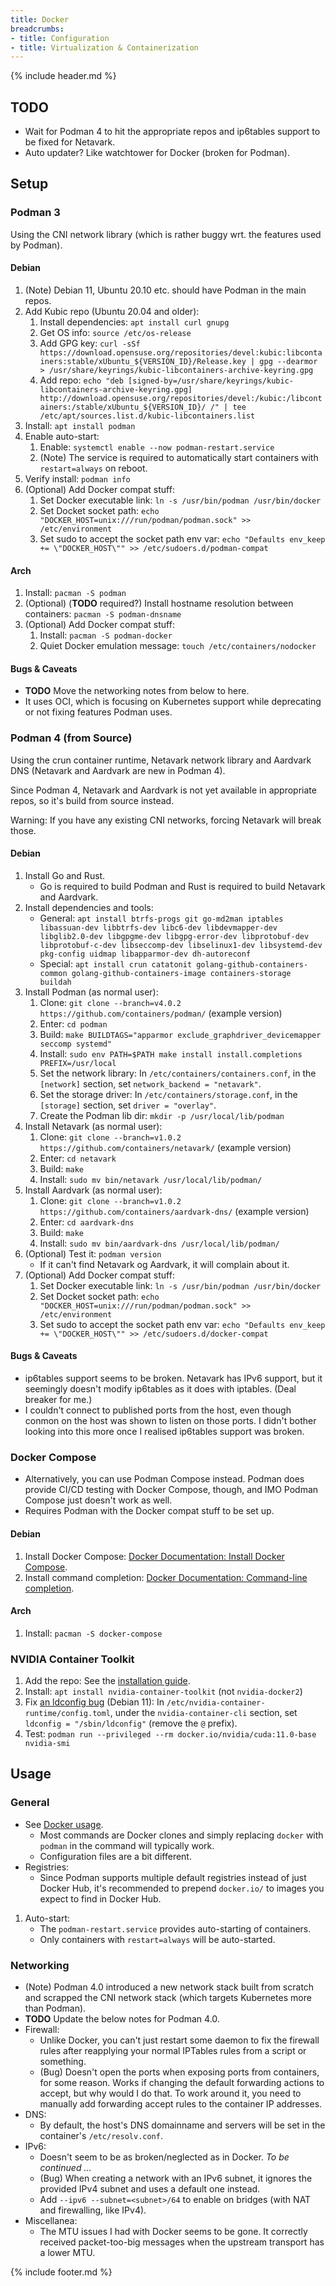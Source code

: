 ```yaml
---
title: Docker
breadcrumbs:
- title: Configuration
- title: Virtualization & Containerization
---
```

{% include header.md %}

## TODO

- Wait for Podman 4 to hit the appropriate repos and ip6tables support to be fixed for Netavark.
- Auto updater? Like watchtower for Docker (broken for Podman).

## Setup

### Podman 3

Using the CNI network library (which is rather buggy wrt. the features used by Podman).

#### Debian

1. (Note) Debian 11, Ubuntu 20.10 etc. should have Podman in the main repos.
1. Add Kubic repo (Ubuntu 20.04 and older):
    1. Install dependencies: `apt install curl gnupg`
    1. Get OS info: `source /etc/os-release`
    1. Add GPG key: `curl -sSf https://download.opensuse.org/repositories/devel:kubic:libcontainers:stable/xUbuntu_${VERSION_ID}/Release.key | gpg --dearmor > /usr/share/keyrings/kubic-libcontainers-archive-keyring.gpg`
    1. Add repo: `echo "deb [signed-by=/usr/share/keyrings/kubic-libcontainers-archive-keyring.gpg] http://download.opensuse.org/repositories/devel:/kubic:/libcontainers:/stable/xUbuntu_${VERSION_ID}/ /" | tee /etc/apt/sources.list.d/kubic-libcontainers.list`
1. Install: `apt install podman`
1. Enable auto-start:
    1. Enable: `systemctl enable --now podman-restart.service`
    1. (Note) The service is required to automatically start containers with `restart=always` on reboot.
1. Verify install: `podman info`
1. (Optional) Add Docker compat stuff:
    1. Set Docker executable link: `ln -s /usr/bin/podman /usr/bin/docker`
    1. Set Docket socket path: `echo "DOCKER_HOST=unix:///run/podman/podman.sock" >> /etc/environment`
    1. Set sudo to accept the socket path env var: `echo "Defaults env_keep += \"DOCKER_HOST\"" >> /etc/sudoers.d/podman-compat`

#### Arch

1. Install: `pacman -S podman`
1. (Optional) (**TODO** required?) Install hostname resolution between containers: `pacman -S podman-dnsname`
1. (Optional) Add Docker compat stuff:
    1. Install: `pacman -S podman-docker`
    1. Quiet Docker emulation message: `touch /etc/containers/nodocker`

#### Bugs & Caveats

- **TODO** Move the networking notes from below to here.
- It uses OCI, which is focusing on Kubernetes support while deprecating or not fixing features Podman uses.

### Podman 4 (from Source)

Using the crun container runtime, Netavark network library and Aardvark DNS (Netavark and Aardvark are new in Podman 4).

Since Podman 4, Netavark and Aardvark is not yet available in appropriate repos, so it's build from source instead.

Warning: If you have any existing CNI networks, forcing Netavark will break those.

#### Debian

1. Install Go and Rust.
    - Go is required to build Podman and Rust is required to build Netavark and Aardvark.
1. Install dependencies and tools:
    - General: `apt install btrfs-progs git go-md2man iptables libassuan-dev libbtrfs-dev libc6-dev libdevmapper-dev libglib2.0-dev libgpgme-dev libgpg-error-dev libprotobuf-dev libprotobuf-c-dev libseccomp-dev libselinux1-dev libsystemd-dev pkg-config uidmap libapparmor-dev dh-autoreconf`
    - Special: `apt install crun catatonit golang-github-containers-common golang-github-containers-image containers-storage buildah`
1. Install Podman (as normal user):
    1. Clone: `git clone --branch=v4.0.2 https://github.com/containers/podman/` (example version)
    1. Enter: `cd podman`
    1. Build: `make BUILDTAGS="apparmor exclude_graphdriver_devicemapper seccomp systemd"`
    1. Install: `sudo env PATH=$PATH make install install.completions PREFIX=/usr/local`
    1. Set the network library: In `/etc/containers/containers.conf`, in the `[network]` section, set `network_backend = "netavark"`.
    1. Set the storage driver: In `/etc/containers/storage.conf`, in the `[storage]` section, set `driver = "overlay"`.
    1. Create the Podman lib dir: `mkdir -p /usr/local/lib/podman`
1. Install Netavark (as normal user):
    1. Clone: `git clone --branch=v1.0.2 https://github.com/containers/netavark/` (example version)
    1. Enter: `cd netavark`
    1. Build: `make`
    1. Install: `sudo mv bin/netavark /usr/local/lib/podman/`
1. Install Aardvark (as normal user):
    1. Clone: `git clone --branch=v1.0.2 https://github.com/containers/aardvark-dns/` (example version)
    1. Enter: `cd aardvark-dns`
    1. Build: `make`
    1. Install: `sudo mv bin/aardvark-dns /usr/local/lib/podman/`
1. (Optional) Test it: `podman version`
    - If it can't find Netavark og Aardvark, it will complain about it.
1. (Optional) Add Docker compat stuff:
    1. Set Docker executable link: `ln -s /usr/bin/podman /usr/bin/docker`
    1. Set Docket socket path: `echo "DOCKER_HOST=unix:///run/podman/podman.sock" >> /etc/environment`
    1. Set sudo to accept the socket path env var: `echo "Defaults env_keep += \"DOCKER_HOST\"" >> /etc/sudoers.d/docker-compat`

#### Bugs & Caveats

- ip6tables support seems to be broken. Netavark has IPv6 support, but it seemingly doesn't modify ip6tables as it does with iptables. (Deal breaker for me.)
- I couldn't connect to published ports from the host, even though conmon on the host was shown to listen on those ports. I didn't bother looking into this more once I realised ip6tables support was broken.

### Docker Compose

- Alternatively, you can use Podman Compose instead. Podman does provide CI/CD testing with Docker Compose, though, and IMO Podman Compose just doesn't work as well.
- Requires Podman with the Docker compat stuff to be set up.

#### Debian

1. Install Docker Compose: [Docker Documentation: Install Docker Compose](https://docs.docker.com/compose/install/).
1. Install command completion: [Docker Documentation: Command-line completion](https://docs.docker.com/compose/completion/).

#### Arch

1. Install: `pacman -S docker-compose`

### NVIDIA Container Toolkit

1. Add the repo: See the [installation guide](https://nvidia.github.io/nvidia-container-runtime).
1. Install: `apt install nvidia-container-toolkit` (not `nvidia-docker2`)
1. Fix [an ldconfig bug](https://github.com/NVIDIA/nvidia-docker/issues/1399) (Debian 11): In `/etc/nvidia-container-runtime/config.toml`, under the `nvidia-container-cli` section, set `ldconfig = "/sbin/ldconfig"` (remove the `@` prefix).
1. Test: `podman run --privileged --rm docker.io/nvidia/cuda:11.0-base nvidia-smi`

## Usage

### General

- See [Docker usage](../docker/#usage).
    - Most commands are Docker clones and simply replacing `docker` with `podman` in the command will typically work.
    - Configuration files are a bit different.
- Registries:
    - Since Podman supports multiple default registries instead of just Docker Hub, it's recommended to prepend `docker.io/` to images you expect to find in Docker Hub.
1. Auto-start:
    - The `podman-restart.service` provides auto-starting of containers.
    - Only containers with `restart=always` will be auto-started.

### Networking

- (Note) Podman 4.0 introduced a new network stack built from scratch and scrapped the CNI network stack (which targets Kubernetes more than Podman).
- **TODO** Update the below notes for Podman 4.0.
- Firewall:
    - Unlike Docker, you can't just restart some daemon to fix the firewall rules after reapplying your normal IPTables rules from a script or something.
    - (Bug) Doesn't open the ports when exposing ports from containers, for some reason. Works if changing the default forwarding actions to accept, but why would I do that. To work around it, you need to manually add forwarding accept rules to the container IP addresses.
- DNS:
    - By default, the host's DNS domainname and servers will be set in the container's `/etc/resolv.conf`.
- IPv6:
    - Doesn't seem to be as broken/neglected as in Docker. _To be continued ..._
    - (Bug) When creating a network with an IPv6 subnet, it ignores the provided IPv4 subnet and uses a default one instead.
    - Add `--ipv6 --subnet=<subnet>/64` to enable on bridges (with NAT and firewalling, like IPv4).
- Miscellanea:
    - The MTU issues I had with Docker seems to be gone. It correctly received packet-too-big messages when the upstream transport has a lower MTU.

{% include footer.md %}
